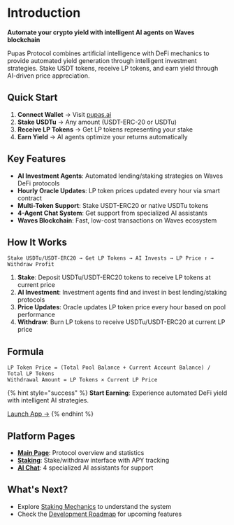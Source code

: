 # Introduction

**Automate your crypto yield with intelligent AI agents on Waves blockchain**

Pupas Protocol combines artificial intelligence with DeFi mechanics to provide automated yield generation through intelligent investment strategies. Stake USDT tokens, receive LP tokens, and earn yield through AI-driven price appreciation.

## Quick Start

1. **Connect Wallet** → Visit [pupas.ai](https://pupas.ai)
2. **Stake USDTu** → Any amount (USDT-ERC-20 or USDTu)
3. **Receive LP Tokens** → Get LP tokens representing your stake
4. **Earn Yield** → AI agents optimize your returns automatically

## Key Features

* **AI Investment Agents**: Automated lending/staking strategies on Waves DeFi protocols
* **Hourly Oracle Updates**: LP token prices updated every hour via smart contract
* **Multi-Token Support**: Stake USDT-ERC20 or native USDTu tokens
* **4-Agent Chat System**: Get support from specialized AI assistants
* **Waves Blockchain**: Fast, low-cost transactions on Waves ecosystem

## How It Works

```
Stake USDTu/USDT-ERC20 → Get LP Tokens → AI Invests → LP Price ↑ → Withdraw Profit
```

1. **Stake**: Deposit USDTu/USDT-ERC20 tokens to receive LP tokens at current price
2. **AI Investment**: Investment agents find and invest in best lending/staking protocols
3. **Price Updates**: Oracle updates LP token price every hour based on pool performance
4. **Withdraw**: Burn LP tokens to receive USDTu/USDT-ERC20 at current LP price

## Formula

```
LP Token Price = (Total Pool Balance + Current Account Balance) / Total LP Tokens
Withdrawal Amount = LP Tokens × Current LP Price
```

{% hint style="success" %}
**Start Earning**: Experience automated DeFi yield with intelligent AI strategies.

[Launch App →](https://pupas.ai/staking)
{% endhint %}

## Platform Pages

* [**Main Page**](https://pupas.ai): Protocol overview and statistics
* [**Staking**](https://pupas.ai/staking): Stake/withdraw interface with APY tracking
* [**AI Chat**](https://pupas.ai/chat): 4 specialized AI assistants for support

## What's Next?

* Explore [Staking Mechanics](staking/mechanics.md) to understand the system
* Check the [Development Roadmap](protocol/roadmap.md) for upcoming features
